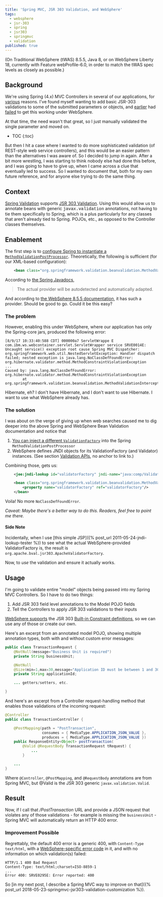 ```yaml
---
title: 'Spring MVC, JSR 303 Validation, and WebSphere'
tags:
  - websphere
  - jsr-303
  - spring
  - jsr303
  - springmvc
  - validation
published: true
---
```

(On Traditional WebSphere (tWAS) 8.5.5, Java 8, or on WebSphere Liberty 18, currently with Feature webProfile-6.0, in order to match the tWAS spec levels as closely as possible.)

## Background

We're using Spring (4.x) MVC Controllers in several of our applications, for [various](https://web.archive.org/web/20181121133226/https://zeroturnaround.com/webframeworksindex/) reasons. I've found myself wanting to add basic JSR-303 validations to some of the submitted parameters or objects, and [earlier](https://www.ibm.com/developerworks/community/forums/html/threadTopic?id=ee47f46e-c56c-44e9-81be-0f94d4d3f1c5&ps=25) had [failed](https://stackoverflow.com/questions/45819588/jsr-303-validation-with-spring-mvc-on-websphere) to get this working under WebSphere.

At that time, the need wasn't that great, so I just manually validated the single parameter and moved on.

* TOC
{:toc}

But then I hit a case where I wanted to do more sophisticated validation (of REST-style web service controllers), and this would be an easier pattern than the alternatives I was aware of. So I decided to jump in again. After a bit more wrestling, I was starting to think nobody else had done this before, and I was going to have to give up, when I came across a clue that eventually led to success. So I wanted to document that, both for my own future reference, and for anyone else trying to do the same thing.

## Context

[Spring Validation](https://docs.spring.io/spring/docs/4.3.x/spring-framework-reference/html/validation.html#validation-beanvalidation) supports [JSR 303 Validation](http://beanvalidation.org/1.0/spec/). Using this would allow us to annotate beans with generic <span style="font-family:courier new,courier,monospace;">javax.validation</span> annotations, not having to tie them specifically to Spring, which is a plus particularly for any classes that aren't already tied to Spring. POJOs, etc., as opposed to the Controller classes themselves.

## Enablement

The first step is to [configure Spring to instantiate a `MethodValidationPostProcessor`](https://docs.spring.io/spring/docs/4.3.x/spring-framework-reference/html/validation.html#validation-beanvalidation-spring-method). Theoretically, the following is sufficient (for our XML-based configuration):
```xml
    <bean class="org.springframework.validation.beanvalidation.MethodValidationPostProcessor"/>
```
According to [the Spring Javadocs](https://docs.spring.io/spring/docs/4.3.16.RELEASE/javadoc-api/org/springframework/validation/beanvalidation/MethodValidationPostProcessor.html),

> The actual provider will be autodetected and automatically adapted.

And according to [the WebSphere 8.5.5 documentation](https://www.ibm.com/support/knowledgecenter/en/SSAW57_8.5.5/com.ibm.websphere.nd.multiplatform.doc/ae/cdat_beanval.html), it has such a provider. Should be good to go. Could it be this easy?

### The problem

However, enabling this under WebSphere, where our application has only the Spring-core jars, produced the following error:
```
[8/9/17 10:33:40:588 CDT] 000000a7 ServletWrappe E com.ibm.ws.webcontainer.servlet.ServletWrapper service SRVE0014E: Uncaught service() exception root cause Spring MVC Dispatcher: org.springframework.web.util.NestedServletException: Handler dispatch failed; nested exception is java.lang.NoClassDefFoundError: org.hibernate.validator.method.MethodConstraintViolationException  
...  
Caused by: java.lang.NoClassDefFoundError: org.hibernate.validator.method.MethodConstraintViolationException  
        at org.springframework.validation.beanvalidation.MethodValidationInterceptor.invoke(MethodValidationInterceptor.java:152)
```

Hibernate, eh? I don't have Hibernate, and I don't want to use Hibernate. I want to use what WebSphere already has.

### The solution

I was about on the verge of giving up when web searches caused me to dig deeper into the above Spring and WebSphere Bean Validation documentation and notice that

1.  [You can inject a different `ValidationFactory`](https://docs.spring.io/spring/docs/4.3.x/spring-framework-reference/html/validation.html#validation-beanvalidation-spring) into the Spring `MethodValidationPostProcessor`
2.  WebSphere defines JNDI objects for its ValidationFactory (and Validator) instances. (See section [Validation APIs](https://www.ibm.com/support/knowledgecenter/en/SSAW57_8.5.5/com.ibm.websphere.nd.multiplatform.doc/ae/cdat_beanval.html), no anchor to link to.)

Combining those, gets us:
```xml
    <jee:jndi-lookup id="validatorFactory" jndi-name="java:comp/ValidatorFactory" resource-ref="false"/>

    <bean class="org.springframework.validation.beanvalidation.MethodValidationPostProcessor">  
        <property name="validatorFactory" ref="validatorFactory"/>  
    </bean>
```
Voila! No more `NoClassDefFoundError`.

_Caveat: Maybe there's a better way to do this. Readers, feel free to point me there._

#### Side Note

Incidentally, when I use [this simple JSP]({% post_url 2011-05-24-jndi-lookup-tester %}) to see what the actual WebSphere-provided ValidatorFactory is, the result is `org.apache.bval.jsr303.ApacheValidatorFactory`.

Now, to _use_ the validation and ensure it actually works.

## Usage

I'm going to validate entire "model" objects being passed into my Spring MVC Controllers. So I have to do two things:

1.  Add JSR 303 field level annotations to the Model POJO fields
2.  Tell the Controllers to apply JSR 303 validations to their inputs

[WebSphere supports](https://www.ibm.com/support/knowledgecenter/en/SSAW57_8.5.5/com.ibm.websphere.nd.multiplatform.doc/ae/rdat_beanvalconstraints.html) the JSR 303 [Built-in Constraint definitions](http://beanvalidation.org/1.0/spec/#d0e5601), so we can use any of those or create our own.

Here's an excerpt from an annotated model POJO, showing multiple annotation types, both with and without custom error messages:
```java
public class TransactionRequest {  
    @NotNull(message="Business Unit is required")
    private String businessUnit;  

    @NotNull
    @Size(min=1,max=30,message="Application ID must be between 1 and 30 characters")
    private String applicationId;  

    ... getters/setters, etc.

}
``` 

And here's an excerpt from a Controller request-handling method that enables those validations of the incoming request:

```java
@Controller  
public class TransactionController {

    @PostMapping(path = "PostTransaction",  
                 consumes = { MediaType.APPLICATION_JSON_VALUE },  
                 produces = { MediaType.APPLICATION_JSON_VALUE })  
    public ResponseEntity<Object> postTransaction(  
        @Valid @RequestBody TransactionRequest tRequest) {  
            ...  
        }

    ...
}
```
Where `@Controller`, `@PostMapping`, and `@RequestBody` annotations are from Spring MVC, but @Valid is the JSR 303 generic `javax.validation.Valid`.

## Result

Now, if I call that _/PostTransaction_ URL and provide a JSON request that violates any of those validations - for example is missing the `businessUnit` - Spring MVC will automatically return an HTTP 400 error.

### Improvement Possible

Regrettably, the default 400 error is a generic 400, with `Content-Type text/html`, with a [WebSphere-specific error code](https://www.ibm.com/support/knowledgecenter/en/SSAW57_8.5.5/com.ibm.websphere.messages.doc/com.ibm.ws.webcontainer.resources.Messages.html) in it, and with no information on which validation(s) failed:
```
HTTP/1.1 400 Bad Request  
Content-Type: text/html;charset=ISO-8859-1  
...  
Error 400: SRVE0295E: Error reported: 400
````
So [in my next post, I describe a Spring MVC way to improve on that]({% post_url 2018-05-23-springmvc-jsr303-validation-customization %}).

